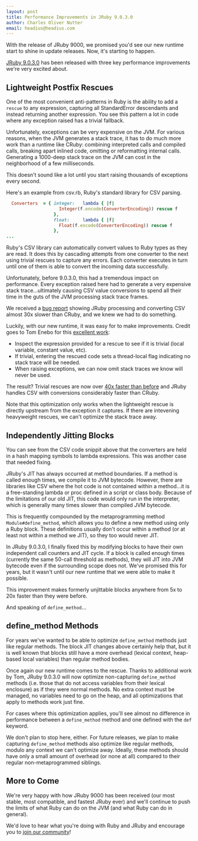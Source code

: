 ```yaml
---
layout: post
title: Performance Improvements in JRuby 9.0.3.0
author: Charles Oliver Nutter
email: headius@headius.com
---
```


With the release of JRuby 9000, we promised you'd see our new runtime start to shine in update releases. Now, it's starting to happen.

[JRuby 9.0.3.0](http://jruby.org/2015/10/21/jruby-9-0-3-0.html) has been released with three key performance improvements we're very excited about.

Lightweight Postfix Rescues
---------------------------

One of the most convenient anti-patterns in Ruby is the ability to add a `rescue` to any expression, capturing all StandardError descendants
and instead returning another expression. You see this pattern a lot in code where any exception raised has a trivial fallback.

Unfortunately, exceptions can be very expensive on the JVM. For various reasons, when the JVM generates a stack trace, it has to do much
more work than a runtime like CRuby: combining interpreted calls and compiled calls, breaking apart inlined code, omitting or reformatting
internal calls. Generating a 1000-deep stack trace on the JVM can cost in the neighborhood of a few milliseconds.

This doesn't sound like a lot until you start raising thousands of exceptions every second.

Here's an example from csv.rb, Ruby's standard library for CSV parsing.

```ruby
  Converters  = { integer:   lambda { |f|
                    Integer(f.encode(ConverterEncoding)) rescue f
                  },
                  float:     lambda { |f|
                    Float(f.encode(ConverterEncoding)) rescue f
                  },
...
```

Ruby's CSV library can automatically convert values to Ruby types as they are read. It does this by cascading attempts from one converter
to the next using trivial rescues to capture any errors. Each converter executes in turn until one of them is able to convert the incoming
data successfully.

Unfortunately, before 9.0.3.0, this had a tremendous impact on performance. Every exception raised here had to generate a very expensive
stack trace...ultimately causing CSV value conversions to spend all their time in the guts of the JVM processing stack trace frames.

We received a [bug report](https://github.com/jruby/jruby/issues/3348) showing JRuby processing and converting CSV almost 30x slower than
CRuby, and we knew we had to do something.

Luckily, with our new runtime, it was easy for to make improvements. Credit goes to Tom Enebo for this [excellent work](https://github.com/jruby/jruby/issues/3348#issuecomment-145081388):

* Inspect the expression provided for a rescue to see if it is trivial (local variable, constant value, etc).
* If trivial, entering the rescued code sets a thread-local flag indicating no stack trace will be needed.
* When raising exceptions, we can now omit stack traces we know will never be used.

The result? Trivial rescues are now over [40x faster than before](https://github.com/jruby/jruby/commit/fb4dcb4ee17a2b6bff8f6c7be8a334cc8b1c6d78)
and JRuby handles CSV with conversions considerably faster than CRuby.

Note that this optimization only works when the lightweight rescue is directly upstream from the
exception it captures. If there are intevening heavyweight rescues, we can't optimize the stack
trace away.

Independently Jitting Blocks
----------------------------

You can see from the CSV code snippit above that the converters are held in a hash mapping symbols to lambda expressions. This was another case
that needed fixing.

JRuby's JIT has always occurred at method boundaries. If a method is called enough times, we compile it to JVM bytecode. However, there are
libraries like CSV where the hot code is not contained within a method...it is a free-standing lambda or proc defined in a script or class
body. Because of the limitations of our old JIT, this code would only run in the interpreter, which is generally many times slower than
compiled JVM bytecode.

This is frequently compounded by the metaprogramming method `Module#define_method`, which allows you to define a new method using only
a Ruby block. These definitions usually don't occur within a method (or at least not within a method we JIT), so they too would never JIT.

In JRuby 9.0.3.0, I finally fixed this by modifying blocks to have their own independent call counters and JIT cycle. If a block is called
enough times (currently the same 50-call threshold as methods), they will JIT into JVM bytecode even if the surrounding scope does not. We've
promised this for years, but it wasn't until our new runtime that we were able to make it possible.

This improvement makes formerly unjittable blocks anywhere from 5x to 20x faster than they were before.

And speaking of `define_method`...

define_method Methods
---------------------

For years we've wanted to be able to optimize `define_method` methods just like regular methods. The block JIT changes above certainly help
that, but it is well known that blocks still have a more overhead (lexical context, heap-based local variables) than regular method bodies.

Once again our new runtime comes to the rescue. Thanks to additional work by Tom, JRuby 9.0.3.0 will now optimize non-capturing `define_method`
methods (i.e. those that do not access variables from their lexical enclosure) as if they were normal methods. No extra context must be managed,
no variables need to go on the heap, and all optimizations that apply to methods work just fine.

For cases where this optimization applies, you'll see almost no difference in performance between a `define_method` method and one defined with
the `def` keyword.

We don't plan to stop here, either. For future releases, we plan to make capturing `define_method` methods also optimize like regular
methods, modulo any context we can't optimize away. Ideally, these methods should have only a small amount of overhead (or none at all)
compared to their regular non-metaprogrammed siblings.

More to Come
------------

We're very happy with how JRuby 9000 has been received (our most stable, most compatible, and fastest JRuby ever) and we'll continue to push
the limits of what Ruby can do on the JVM (and what Ruby can do in general).

We'd love to hear what you're doing with Ruby and JRuby and encourage you to [join our community](http://jruby.org/community)!

